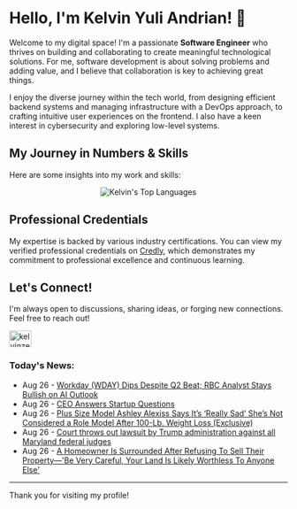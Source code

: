 # Hello, I'm Kelvin Yuli Andrian! 👋

Welcome to my digital space! I'm a passionate **Software Engineer** who thrives on building and collaborating to create meaningful technological solutions. For me, software development is about solving problems and adding value, and I believe that collaboration is key to achieving great things.

I enjoy the diverse journey within the tech world, from designing efficient backend systems and managing infrastructure with a DevOps approach, to crafting intuitive user experiences on the frontend. I also have a keen interest in cybersecurity and exploring low-level systems.

## My Journey in Numbers & Skills

Here are some insights into my work and skills:

<p align="center">
  <img src="https://github-readme-stats.vercel.app/api/top-langs/?username=kelvinzer0&layout=compact&theme=radical" alt="Kelvin's Top Languages" />
</p>

## Professional Credentials

My expertise is backed by various industry certifications. You can view my verified professional credentials on [Credly](https://www.credly.com/users/kelvin-yuli-andrian/badges), which demonstrates my commitment to professional excellence and continuous learning.

## Let's Connect!

I'm always open to discussions, sharing ideas, or forging new connections. Feel free to reach out!

<p align="left">
    <a href="https://linkedin.com/in/kelvinzero" target="blank"><img align="center" src="https://cdn.jsdelivr.net/npm/simple-icons@3.0.1/icons/linkedin.svg" alt="kelvinzero" height="30" width="40" /></a>
</p>

### Today's News:

<!-- feed start -->
- Aug 26 - [Workday (WDAY) Dips Despite Q2 Beat; RBC Analyst Stays Bullish on AI Outlook](https://finance.yahoo.com/news/workday-wday-dips-despite-q2-162410886.html)
- Aug 26 - [CEO Answers Startup Questions](https://www.yahoo.com/news/videos/ceo-answers-startup-questions-160000665.html)
- Aug 26 - [Plus Size Model Ashley Alexiss Says It’s ‘Really Sad’ She’s Not Considered a Role Model After 100-Lb. Weight Loss (Exclusive)](https://www.yahoo.com/entertainment/celebrity/articles/plus-size-model-ashley-alexiss-153100550.html)
- Aug 26 - [Court throws out lawsuit by Trump administration against all Maryland federal judges](https://www.yahoo.com/news/articles/court-throws-lawsuit-trump-administration-144112352.html)
- Aug 26 - [A Homeowner Is Surrounded After Refusing To Sell Their Property—'Be Very Careful, Your Land Is Likely Worthless To Anyone Else'](https://finance.yahoo.com/news/homeowner-surrounded-refusing-sell-property-140104788.html)
<!-- feed end -->

---

Thank you for visiting my profile!

